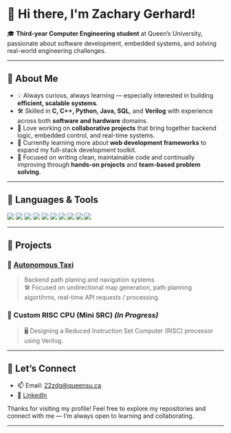 # 👋 Hi there, I'm Zachary Gerhard!

🎓 **Third-year Computer Engineering student** at Queen’s University, passionate about software development, embedded systems, and solving real-world engineering challenges.

---

## 🚀 **About Me**
- 💡 Always curious, always learning — especially interested in building **efficient, scalable systems**.
- 🛠️ Skilled in **C, C++, Python, Java, SQL**, and **Verilog** with experience across both **software and hardware** domains.
- 🧩 Love working on **collaborative projects** that bring together backend logic, embedded control, and real-time systems.
- 🌱 Currently learning more about **web development frameworks** to expand my full-stack development toolkit.
- 🎯 Focused on writing clean, maintainable code and continually improving through **hands-on projects** and **team-based problem solving**.

---

## 🧰 **Languages & Tools**
<div align="left">
  <img src="https://img.shields.io/badge/C-blue?style=for-the-badge&logo=c&logoColor=white"/>
  <img src="https://img.shields.io/badge/C++-00599C?style=for-the-badge&logo=c%2B%2B&logoColor=white"/>
  <img src="https://img.shields.io/badge/Python-3776AB?style=for-the-badge&logo=python&logoColor=white"/>
  <img src="https://img.shields.io/badge/Java-ED8B00?style=for-the-badge&logo=java&logoColor=white"/>
  <img src="https://img.shields.io/badge/SQL-4479A1?style=for-the-badge&logo=postgresql&logoColor=white"/>
  <img src="https://img.shields.io/badge/Verilog-FF5722?style=for-the-badge"/>
  <img src="https://img.shields.io/badge/Git-F05032?style=for-the-badge&logo=git&logoColor=white"/>
  <img src="https://img.shields.io/badge/Quartus%20Prime-0071C5?style=for-the-badge"/>
  <img src="https://img.shields.io/badge/Qt-41CD52?style=for-the-badge&logo=qt&logoColor=white"/>
  <img src="https://img.shields.io/badge/MATLAB-0076A8?style=for-the-badge&logo=mathworks&logoColor=white"/>
</div>

---

## 📂 **Projects**
### 🔹 [Autonomous Taxi](https://github.com/22zdg/autonomoustaxi)
> Backend path planing and navigation systems  
> 🛠️ Focused on undirectional map generation, path planning algortihms, real-time API requests / processing.

### 🔹 Custom RISC CPU (Mini SRC) *(In Progress)*
> 🖥️ Designing a Reduced Instruction Set Computer (RISC) processor using Verilog.

---

## 🤝 **Let’s Connect**
- 📫 Email: 22zdg@queensu.ca  
- 🔗 [LinkedIn](www.linkedin.com/in/zachary-gerhard-769ab1252)

Thanks for visiting my profile! Feel free to explore my repositories and connect with me — I’m always open to learning and collaborating.

---
